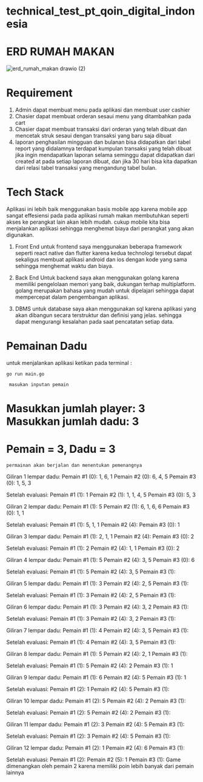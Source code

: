 # technical_test_pt_qoin_digital_indonesia

# ERD RUMAH MAKAN
![erd_rumah_makan drawio (2)](https://github.com/robbymaul/technical_test_pt_qoin_digital_indonesia/assets/104151418/a6dea00d-43f6-4e64-91c0-ff8215e9a4b1)

# Requirement
1. Admin dapat membuat menu pada aplikasi dan membuat user cashier
2. Chasier dapat membuat orderan sesaui menu yang ditambahkan pada cart
3. Chasier dapat membuat transaksi dari orderan yang telah dibuat dan mencetak struk sesaui dengan transaksi yang baru saja dibuat
4. laporan penghasilan mingguan dan bulanan bisa didapatkan dari tabel report yang didalamnya terdapat kumpulan transaksi yang telah dibuat jika ingin mendapatkan laporan selama seminggu dapat didapatkan dari created at pada setiap laporan dibuat, dan jika 30 hari bisa kita dapatkan dari relasi tabel transaksi yang mengandung tabel bulan.

# Tech Stack
Aplikasi ini lebih baik menggunakan basis mobile app karena mobile app sangat effesiensi pada pada aplikasi rumah makan membutuhkan seperti akses ke perangkat lain akan lebih mudah. cukup mobile kita bisa menjalankan aplikasi sehingga menghemat biaya dari perangkat yang akan digunakan.

1. Front End
untuk frontend saya menggunakan beberapa framework seperti react native dan flutter karena kedua technologi tersebut dapat sekaligus membuat aplikasi android dan ios dengan kode yang sama sehingga menghemat waktu dan biaya.

2. Back End
Untuk backend saya akan menggunakan golang karena memiliki pengelolaan memori yang baik, dukungan terhap multiplatform. golang merupakan bahasa yang mudah untuk dipelajari sehingga dapat mempercepat dalam pengembangan aplikasi.

3. DBMS
untuk database saya akan menggunakan sql karena aplikasi yang akan dibangun secara terstruktur dan definisi yang jelas. sehingga dapat mengurangi kesalahan pada saat pencatatan setiap data.

# Pemainan Dadu
untuk menjalankan aplikasi ketikan pada terminal :
```
go run main.go
```

``` masukan inputan pemain```

Masukkan jumlah player: 3
Masukkan jumlah dadu: 3
================      
Pemain = 3, Dadu = 3  
================= 

```permainan akan berjalan dan menentukan pemenangnya```

Giliran 1 lempar dadu:
Pemain #1 (0): 1, 6, 1
Pemain #2 (0): 6, 4, 5
Pemain #3 (0): 1, 5, 3

Setelah evaluasi:
Pemain #1 (1): 1
Pemain #2 (1): 1, 1, 4, 5
Pemain #3 (0): 5, 3

Giliran 2 lempar dadu:
Pemain #1 (1): 5
Pemain #2 (1): 6, 1, 6, 6
Pemain #3 (0): 1, 1

Setelah evaluasi:
Pemain #1 (1): 5, 1, 1
Pemain #2 (4):
Pemain #3 (0): 1

Giliran 3 lempar dadu:
Pemain #1 (1): 2, 1, 1
Pemain #2 (4):
Pemain #3 (0): 2

Setelah evaluasi:
Pemain #1 (1): 2
Pemain #2 (4): 1, 1
Pemain #3 (0): 2

Giliran 4 lempar dadu:
Pemain #1 (1): 5
Pemain #2 (4): 3, 5
Pemain #3 (0): 6

Setelah evaluasi:
Pemain #1 (1): 5
Pemain #2 (4): 3, 5
Pemain #3 (1):

Giliran 5 lempar dadu:
Pemain #1 (1): 3
Pemain #2 (4): 2, 5
Pemain #3 (1):

Setelah evaluasi:
Pemain #1 (1): 3
Pemain #2 (4): 2, 5
Pemain #3 (1):

Giliran 6 lempar dadu:
Pemain #1 (1): 3
Pemain #2 (4): 3, 2
Pemain #3 (1):

Setelah evaluasi:
Pemain #1 (1): 3
Pemain #2 (4): 3, 2
Pemain #3 (1):

Giliran 7 lempar dadu:
Pemain #1 (1): 4
Pemain #2 (4): 3, 5
Pemain #3 (1):

Setelah evaluasi:
Pemain #1 (1): 4
Pemain #2 (4): 3, 5
Pemain #3 (1):

Giliran 8 lempar dadu:
Pemain #1 (1): 5
Pemain #2 (4): 2, 1
Pemain #3 (1):

Setelah evaluasi:
Pemain #1 (1): 5
Pemain #2 (4): 2
Pemain #3 (1): 1

Giliran 9 lempar dadu:
Pemain #1 (1): 6
Pemain #2 (4): 5
Pemain #3 (1): 1

Setelah evaluasi:
Pemain #1 (2): 1
Pemain #2 (4): 5
Pemain #3 (1):

Giliran 10 lempar dadu:
Pemain #1 (2): 5
Pemain #2 (4): 2
Pemain #3 (1):

Setelah evaluasi:
Pemain #1 (2): 5
Pemain #2 (4): 2
Pemain #3 (1):

Giliran 11 lempar dadu:
Pemain #1 (2): 3
Pemain #2 (4): 5
Pemain #3 (1):

Setelah evaluasi:
Pemain #1 (2): 3
Pemain #2 (4): 5
Pemain #3 (1):

Giliran 12 lempar dadu:
Pemain #1 (2): 1
Pemain #2 (4): 6
Pemain #3 (1):

Setelah evaluasi:
Pemain #1 (2):
Pemain #2 (5): 1
Pemain #3 (1):
Game dimenangkan oleh pemain 2 karena memiliki poin lebih banyak dari pemain lainnya
